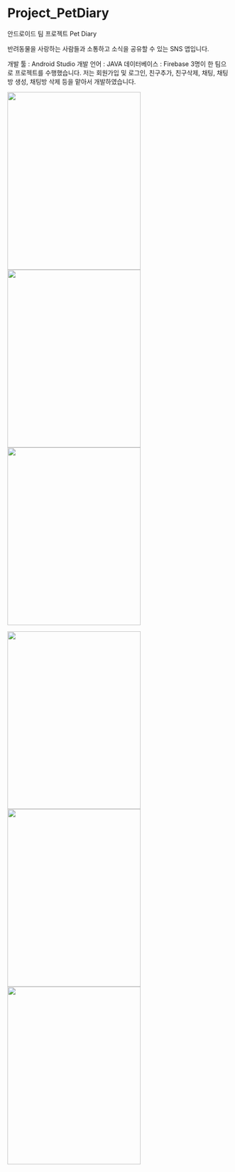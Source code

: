 # Project_PetDiary
안드로이드 팀 프로젝트 Pet Diary

반려동물을 사랑하는 사람들과 소통하고 소식을 공유할 수 있는 SNS 앱입니다.

개발 툴 : Android Studio
개발 언어 : JAVA
데이터베이스 : Firebase
3명이 한 팀으로 프로젝트를 수행했습니다. 저는 회원가입 및 로그인, 친구추가, 친구삭제, 채팅, 채팅방 생성, 채팅방 삭제 등을 맡아서 개발하였습니다.

<img src="https://user-images.githubusercontent.com/73149208/104913601-30669c00-59d1-11eb-9ef6-294e229a3681.png"  width="300" height="400"><img src="https://user-images.githubusercontent.com/73149208/104913906-a5d26c80-59d1-11eb-9699-a7e8b1544f95.png"  width="300" height="400"><img src="https://user-images.githubusercontent.com/73149208/104913990-cb5f7600-59d1-11eb-8537-b3af81a54c13.png"  width="300" height="400">

<img src="https://user-images.githubusercontent.com/73149208/104914083-f0ec7f80-59d1-11eb-8272-9e2b5408533f.png"  width="300" height="400"><img src="https://user-images.githubusercontent.com/73149208/104914101-f9dd5100-59d1-11eb-9d96-80619b91d90f.png"  width="300" height="400"><img src="https://user-images.githubusercontent.com/73149208/104914129-03ff4f80-59d2-11eb-8821-4550ffa8eb75.png"  width="300" height="400">
